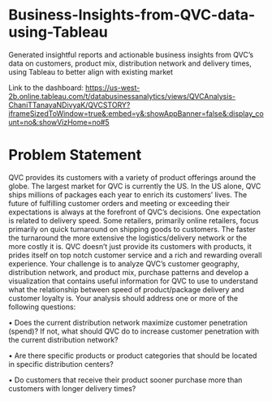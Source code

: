 # Business-Insights-from-QVC-data-using-Tableau
Generated insightful reports and actionable business insights from QVC’s data on customers, product mix, distribution network and delivery times, using Tableau to better align with existing market

Link to the dashboard: https://us-west-2b.online.tableau.com/t/databusinessanalytics/views/QVCAnalysis-ChaniTTanayaNDivyaK/QVCSTORY?iframeSizedToWindow=true&:embed=y&:showAppBanner=false&:display_count=no&:showVizHome=no#5

# Problem Statement
QVC provides its customers with a variety of product offerings around the globe. The largest market for QVC is currently the US.  In the US alone, QVC ships millions of packages each year to enrich its customers’ lives.  The future of fulfilling customer orders and meeting or exceeding their expectations is always at the forefront of QVC’s decisions.  One expectation is related to delivery speed.  Some retailers, primarily online retailers, focus primarily on quick turnaround on shipping goods to customers.  The faster the turnaround the more extensive the logistics/delivery network or the more costly it is.  QVC doesn’t just provide its customers with products, it prides itself on top notch customer service and a rich and rewarding overall experience.
Your challenge is to analyze QVC’s customer geography, distribution network, and product mix, purchase patterns and develop a visualization that contains useful information for QVC to use to understand what the relationship between speed of product/package delivery and customer loyalty is.
Your analysis should address one or more of the following questions:

•	Does the current distribution network maximize customer penetration (spend)?  If not, what should QVC do to increase customer penetration with the current distribution network?

•	Are there specific products or product categories that should be located in specific distribution centers?

•	Do customers that receive their product sooner purchase more than customers with longer delivery times?
